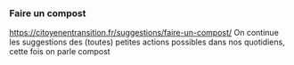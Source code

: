 ### Faire un compost

https://citoyenentransition.fr/suggestions/faire-un-compost/
On continue les suggestions des (toutes) petites actions possibles dans nos quotidiens, cette fois on parle compost 
